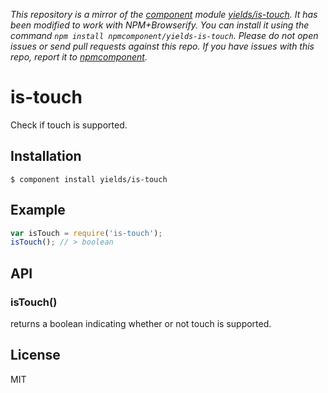 *This repository is a mirror of the [component](http://component.io) module [yields/is-touch](http://github.com/yields/is-touch). It has been modified to work with NPM+Browserify. You can install it using the command `npm install npmcomponent/yields-is-touch`. Please do not open issues or send pull requests against this repo. If you have issues with this repo, report it to [npmcomponent](https://github.com/airportyh/npmcomponent).*

# is-touch

  Check if touch is supported.

## Installation

    $ component install yields/is-touch

## Example

```js
var isTouch = require('is-touch');
isTouch(); // > boolean
```

## API

### isTouch()

  returns a boolean indicating whether or not touch is supported.

## License

  MIT
